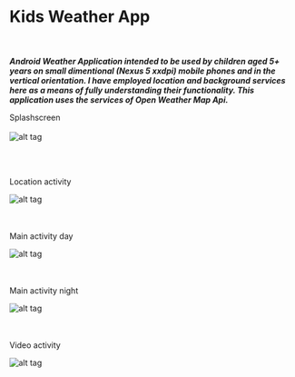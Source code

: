 
# Kids Weather App
<br><br>
***Android Weather Application intended to be used by children aged 5+ years on small dimentional (Nexus 5 xxdpi) mobile phones and in the vertical orientation.
I have employed location and background services here as a means of fully understanding their functionality.
This application uses the services of Open Weather Map Api.***

Splashscreen
<br><br>
![alt tag](https://github.com/iluso-6/Kids-Weather-App/blob/master/screenshots/splash.png?raw=true?raw=true)

<br><br>

Location activity

![alt tag](https://github.com/iluso-6/Kids-Weather-App/blob/master/screenshots/location.png?raw=true?raw=true)


<br><br>
Main activity day

![alt tag](https://github.com/iluso-6/Kids-Weather-App/blob/master/screenshots/main_day.png?raw=true?raw=true)

<br><br>
Main activity night

![alt tag](https://github.com/iluso-6/Kids-Weather-App/blob/master/screenshots/main_night.png?raw=true?raw=true)

<br><br>
Video activity

![alt tag](https://github.com/iluso-6/Kids-Weather-App/blob/master/screenshots/video.png?raw=true?raw=true)
